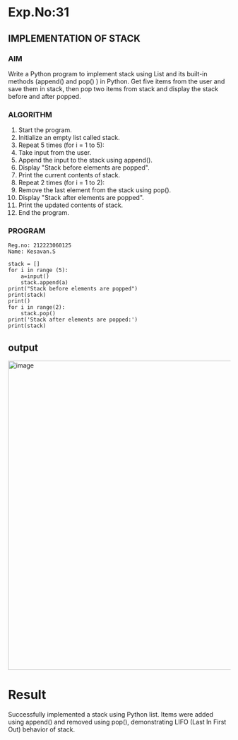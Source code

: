 # Exp.No:31  
## IMPLEMENTATION OF STACK

### AIM  
Write a Python program to implement stack using List and its built-in methods (append() and pop() ) in Python. Get five items from the user and save them in stack, then pop two items from stack and display the stack before and after popped.


### ALGORITHM

1. Start the program.
2. Initialize an empty list called stack.
3. Repeat 5 times (for i = 1 to 5):
4. Take input from the user.
5. Append the input to the stack using append().
6. Display "Stack before elements are popped".
7. Print the current contents of stack.
8. Repeat 2 times (for i = 1 to 2):
9. Remove the last element from the stack using pop().
10. Display "Stack after elements are popped".
11. Print the updated contents of stack.
10. End the program.


### PROGRAM

```
Reg.no: 212223060125
Name: Kesavan.S

stack = []
for i in range (5):
    a=input()
    stack.append(a)
print("Stack before elements are popped")
print(stack)
print()
for i in range(2):
    stack.pop()
print('Stack after elements are popped:')
print(stack)
```
## output
<img width="1519" height="700" alt="image" src="https://github.com/user-attachments/assets/6cf1f6f9-4922-446b-b8be-1d3f657e93a2" />

# Result
Successfully implemented a stack using Python list. Items were added using append() and removed using pop(), demonstrating LIFO (Last In First Out) behavior of stack.
